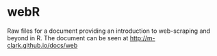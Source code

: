 # webR
Raw files for a document providing an introduction to web-scraping and beyond in R.  The document can be seen at http://m-clark.github.io/docs/web
